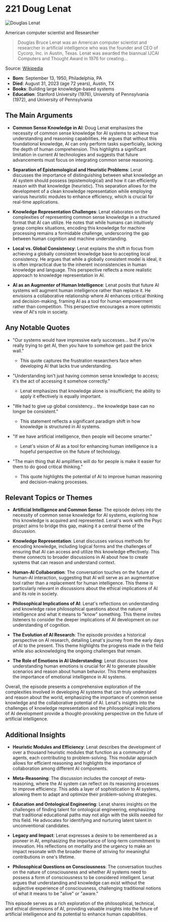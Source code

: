 # 221 Doug Lenat


![Douglas Lenat](https://encrypted-tbn0.gstatic.com/images?q=tbn:ANd9GcTSauExnP9Rlre4Dd9Bv3W8xZRzygc3X3NVt2GJsw&s=0)

American computer scientist and Researcher

> Douglas Bruce Lenat was an American computer scientist and researcher in artificial intelligence who was the founder and CEO of Cycorp, Inc. in Austin, Texas. Lenat was awarded the biannual IJCAI Computers and Thought Award in 1976 for creating...

Source: [Wikipedia](https://en.wikipedia.org/wiki/Douglas_Lenat)

- **Born**: September 13, 1950, Philadelphia, PA
- **Died**: August 31, 2023 (age 72 years), Austin, TX
- **Books**: Building large knowledge-based systems
- **Education**: Stanford University (1976), University of Pennsylvania (1972), and University of Pennsylvania


## The Main Arguments

- **Common Sense Knowledge in AI**: Doug Lenat emphasizes the necessity of common sense knowledge for AI systems to achieve true understanding and reasoning capabilities. He argues that without this foundational knowledge, AI can only perform tasks superficially, lacking the depth of human comprehension. This highlights a significant limitation in current AI technologies and suggests that future advancements must focus on integrating common sense reasoning.

- **Separation of Epistemological and Heuristic Problems**: Lenat discusses the importance of distinguishing between what knowledge an AI system should possess (epistemological) and how it can efficiently reason with that knowledge (heuristic). This separation allows for the development of a clean knowledge representation while employing various heuristic modules to enhance efficiency, which is crucial for real-time applications.

- **Knowledge Representation Challenges**: Lenat elaborates on the complexities of representing common sense knowledge in a structured format that AI can utilize. He notes that while humans can intuitively grasp complex situations, encoding this knowledge for machine processing remains a formidable challenge, underscoring the gap between human cognition and machine understanding.

- **Local vs. Global Consistency**: Lenat explains the shift in focus from achieving a globally consistent knowledge base to accepting local consistency. He argues that while a globally consistent model is ideal, it is often impractical due to the inherent inconsistencies in human knowledge and language. This perspective reflects a more realistic approach to knowledge representation in AI.

- **AI as an Augmenter of Human Intelligence**: Lenat posits that future AI systems will augment human intelligence rather than replace it. He envisions a collaborative relationship where AI enhances critical thinking and decision-making, framing AI as a tool for human empowerment rather than competition. This perspective encourages a more optimistic view of AI's role in society.

## Any Notable Quotes

- "Our systems would have impressive early successes... but if you're really trying to get AI, then you have to somehow get past the brick wall."
  - This quote captures the frustration researchers face when developing AI that lacks true understanding.

- "Understanding isn't just having common sense knowledge to access; it's the act of accessing it somehow correctly."
  - Lenat emphasizes that knowledge alone is insufficient; the ability to apply it effectively is equally important.

- "We had to give up global consistency... the knowledge base can no longer be consistent."
  - This statement reflects a significant paradigm shift in how knowledge is structured in AI systems.

- "If we have artificial intelligence, then people will become smarter."
  - Lenat's vision of AI as a tool for enhancing human intelligence is a hopeful perspective on the future of technology.

- "The main thing that AI amplifiers will do for people is make it easier for them to do good critical thinking."
  - This quote highlights the potential of AI to improve human reasoning and decision-making processes.

## Relevant Topics or Themes

- **Artificial Intelligence and Common Sense**: The episode delves into the necessity of common sense knowledge for AI systems, exploring how this knowledge is acquired and represented. Lenat's work with the Psyc project aims to bridge this gap, making it a central theme of the discussion.

- **Knowledge Representation**: Lenat discusses various methods for encoding knowledge, including logical forms and the challenges of ensuring that AI can access and utilize this knowledge effectively. This theme connects to broader discussions in AI about how to create systems that can reason and understand context.

- **Human-AI Collaboration**: The conversation touches on the future of human-AI interaction, suggesting that AI will serve as an augmentative tool rather than a replacement for human intelligence. This theme is particularly relevant in discussions about the ethical implications of AI and its role in society.

- **Philosophical Implications of AI**: Lenat's reflections on understanding and knowledge raise philosophical questions about the nature of intelligence and what it means to "know" something. This theme invites listeners to consider the deeper implications of AI development on our understanding of cognition.

- **The Evolution of AI Research**: The episode provides a historical perspective on AI research, detailing Lenat's journey from the early days of AI to the present. This theme highlights the progress made in the field while also acknowledging the ongoing challenges that remain.

- **The Role of Emotions in AI Understanding**: Lenat discusses how understanding human emotions is crucial for AI to generate plausible scenarios and reason about human behavior. This theme emphasizes the importance of emotional intelligence in AI systems.

Overall, the episode presents a comprehensive exploration of the complexities involved in developing AI systems that can truly understand and reason about the world, emphasizing the importance of common sense knowledge and the collaborative potential of AI. Lenat's insights into the challenges of knowledge representation and the philosophical implications of AI development provide a thought-provoking perspective on the future of artificial intelligence.

## Additional Insights

- **Heuristic Modules and Efficiency**: Lenat describes the development of over a thousand heuristic modules that function as a community of agents, each contributing to problem-solving. This modular approach allows for efficient reasoning and highlights the importance of collaboration among different AI components.

- **Meta-Reasoning**: The discussion includes the concept of meta-reasoning, where the AI system can reflect on its reasoning processes to improve efficiency. This adds a layer of sophistication to AI systems, allowing them to adapt and optimize their problem-solving strategies.

- **Education and Ontological Engineering**: Lenat shares insights on the challenges of finding talent for ontological engineering, emphasizing that traditional educational paths may not align with the skills needed for this field. He advocates for identifying and nurturing latent talent in unconventional candidates.

- **Legacy and Impact**: Lenat expresses a desire to be remembered as a pioneer in AI, emphasizing the importance of long-term commitment to innovation. His reflections on mortality and the urgency to make an impact resonate with the broader theme of striving for meaningful contributions in one's lifetime.

- **Philosophical Questions on Consciousness**: The conversation touches on the nature of consciousness and whether AI systems need to possess a form of consciousness to be considered intelligent. Lenat argues that understanding and knowledge can exist without the subjective experience of consciousness, challenging traditional notions of what it means to be "alive" or "aware."

This episode serves as a rich exploration of the philosophical, technical, and ethical dimensions of AI, providing valuable insights into the future of artificial intelligence and its potential to enhance human capabilities.